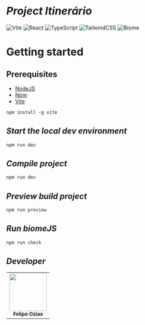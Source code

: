 # *Project Itinerário*

![Vite](https://img.shields.io/badge/vite-%23646CFF.svg?style=for-the-badge&logo=vite&logoColor=white) ![React](https://img.shields.io/badge/react-%2320232a.svg?style=for-the-badge&logo=react&logoColor=%2361DAFB) ![TypeScript](https://img.shields.io/badge/typescript-%23007ACC.svg?style=for-the-badge&logo=typescript&logoColor=white) ![TailwindCSS](https://img.shields.io/badge/tailwindcss-%2338B2AC.svg?style=for-the-badge&logo=tailwind-css&logoColor=white) ![Biome](https://img.shields.io/badge/biome-%2300A9C9.svg?style=for-the-badge&logo=biome&logoColor=white)

# Getting started

## Prerequisites

- [NodeJS](https://nodejs.org/)
- [Npm](https://docs.npmjs.com/)
- [Vite](https://vite.dev/guide/)

```markdown
npm install -g vite
```

## *Start the local dev environment*

```markdown
npm run dev
```

## *Compile project*

```markdown
npm run dev
```

## *Preview build project*

```markdown
npm run preview
```

## *Run biomeJS*

```markdown
npm run check
```

## *Developer*

<table>
<tr> 

<td align="center">
<a href="https://github.com/felipeozias">
<img src="http://avatars.githubusercontent.com/u/95044200?v=4" width="100px;" alt=""/><br />
<sub><b>Felipe Ozias</b></sub></a></td>

</tr> </table>
